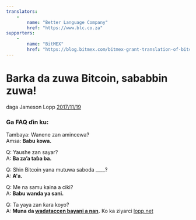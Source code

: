 ```yaml
---
translators: 
    - 
        name: "Better Language Company"
        href: "https://www.blc.co.za"
supporters: 
    - 
        name: "BitMEX"
        href: "https://blog.bitmex.com/bitmex-grant-translation-of-bitcoin-content-into-african-languages/"
---
```

# Barka da zuwa Bitcoin, sababbin zuwa!

daga Jameson Lopp [2017/11/19](https://twitter.com/lopp/status/932350908461133825)

<LanguageDropdown/>

### Ga FAQ ɗin ku:

Tambaya: Wanene zan amincewa?  
Amsa: **Babu kowa.**

Q: Yaushe zan sayar?  
A: **Ba za’a taɓa ba.**

Q: Shin Bitcoin yana mutuwa saboda ____?  
A: **A&#39;a.**

Q: Me na samu kaina a ciki?  
A: **Babu wanda ya sani.**


Q: Ta yaya zan ƙara koyo?  
A: **Muna da [wadataccen bayani a nan](/nga/ha/translations/).** Ko ka ziyarci [lopp.net](https://www.lopp.net/bitcoin-information.html)
